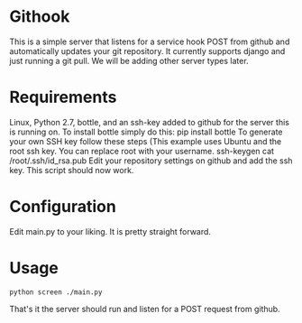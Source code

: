 Githook
=======

This is a simple server that listens for a service hook POST from github and automatically updates your git repository.
It currently supports django and just running a git pull. We will be adding other server types later.

Requirements
=======

Linux, Python 2.7, bottle, and an ssh-key added to github for the server this is running on.
To install bottle simply do this:
    pip install bottle
To generate your own SSH key follow these steps (This example uses Ubuntu and the root ssh key. You can replace root
with your username.
    ssh-keygen
    cat /root/.ssh/id_rsa.pub
Edit your repository settings on github and add the ssh key. This script should now work.

Configuration
=======
Edit main.py to your liking. It is pretty straight forward.

Usage
=======
    python screen ./main.py
That's it the server should run and listen for a POST request from github.